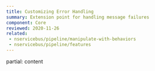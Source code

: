 ```yaml
---
title: Customizing Error Handling
summary: Extension point for handling message failures
component: Core
reviewed: 2020-11-26
related:
 - nservicebus/pipeline/manipulate-with-behaviors
 - nservicebus/pipeline/features
---
```


partial: content
